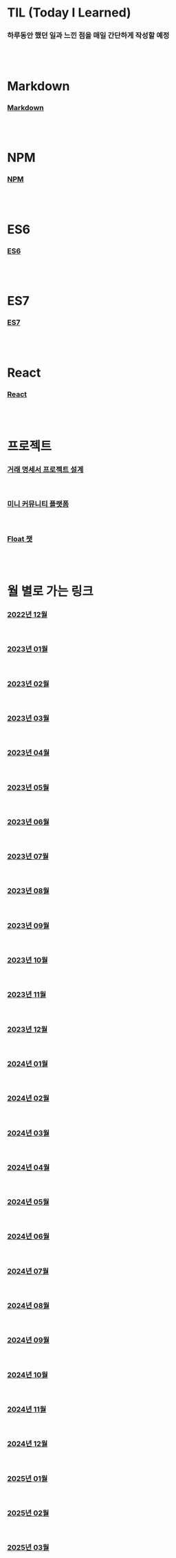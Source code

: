 # TIL (Today I Learned)

### 하루동안 했던 일과 느낀 점을 매일 간단하게 작성할 예정

<br />

<br />

# Markdown

### [Markdown](/Markdown/markdown.md)

<br />

<br />

# NPM

### [NPM](/npm/npm.md)

<br />

<br />

# ES6

### [ES6](/es6/ES6.md)

<br />

<br />

# ES7

### [ES7](/es7/ES7.md)

<br />

<br />

# React

### [React](/React/react.md)

<br />

<br />

# 프로젝트

### [거래 명세서 프로젝트 설계](/Project-Folder/Specification-On-Transaction.md)

<br />

### [미니 커뮤니티 플랫폼](/Project-Folder/Mini-Community-Platform/mini-community-platform.md)

<br />

### [Float 챗](/Project-Folder/Float-Chat/float-chat.md)

<br />

<br />

# 월 별로 가는 링크

### [2022년 12월](/DateLink/2022-12/22_12.md)

<br />

### [2023년 01월](/DateLink/2023-01/23_01.md)

<br />

### [2023년 02월](/DateLink/2023-02/23_02.md)

<br />

### [2023년 03월](/DateLink/2023-03/23_03.md)

<br />

### [2023년 04월](/DateLink/2023-04/23_04.md)

<br />

### [2023년 05월](/DateLink/2023-05/23_05.md)

<br />

### [2023년 06월](/DateLink/2023-06/23_06.md)

<br />

### [2023년 07월](/DateLink/2023-07/23_07.md)

<br />

### [2023년 08월](/DateLink/2023-08/23_08.md)

<br />

### [2023년 09월](/DateLink/2023-09/23_09.md)

<br />

### [2023년 10월](/DateLink/2023-10/23_10.md)

<br />

### [2023년 11월](/DateLink/2023-11/23_11.md)

<br />

### [2023년 12월](/DateLink/2023-12/23_12.md)

<br />

### [2024년 01월](/DateLink/2024-01/24_01.md)

<br />

### [2024년 02월](/DateLink/2024-02/24_02.md)

<br />

### [2024년 03월](/DateLink/2024-03/24_03.md)

<br />

### [2024년 04월](/DateLink/2024-04/24_04.md)

<br />

### [2024년 05월](/DateLink/2024-05/24_05.md)

<br />

### [2024년 06월](/DateLink/2024-06/24_06.md)

<br />

### [2024년 07월](/DateLink/2024-07/24_07.md)

<br />

### [2024년 08월](/DateLink/2024-08/24_08.md)

<br />

### [2024년 09월](/DateLink/2024-09/24_09.md)

<br />

### [2024년 10월](/DateLink/2024-10/24_10.md)

<br />

### [2024년 11월](/DateLink/2024-11/24_11.md)

<br />

### [2024년 12월](/DateLink/2024-12/24_12.md)

<br />

### [2025년 01월](/DateLink/2025-01/25_01.md)

<br />

### [2025년 02월](/DateLink/2025-02/25_02.md)

<br />

### [2025년 03월](/DateLink/2025-03/25_03.md)
